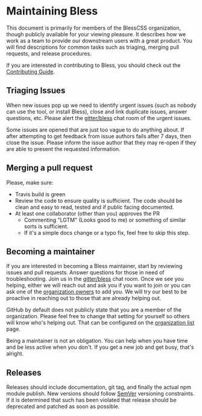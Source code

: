# Maintaining Bless

This document is primarily for members of the BlessCSS organization, though
publicly available for your viewing pleasure. It describes how we work as a team
to provide our downstream users with a great product. You will find descriptions
for common tasks such as triaging, merging pull requests, and release
procedures.

If you are interested in contributing to Bless, you should check out the
[Contributing Guide](./CONTRIBUTING.md).

## Triaging Issues

When new issues pop up we need to identify urgent issues (such as nobody can use
the tool, or install Bless), close and link duplicate issues, answer questions,
etc.  Please alert the [gitter/bless](https://gitter.im/BlessCSS/bless) chat
room of the urgent issues.

Some issues are opened that are just too vague to do anything about. If after
attempting to get feedback from issue authors fails after 7 days, then close the
issue. Please inform the issue author that they may re-open if they are able to
present the requested information.

## Merging a pull request

Please, make sure:

- Travis build is green
- Review the code to ensure quality is sufficient. The code should be clean and
  easy to read, tested and if public facing documented.
- At least one collaborator (other than you) approves the PR
  - Commenting "LGTM" (Looks good to me) or something of similar sorts is
    sufficient.
  - If it's a simple docs change or a typo fix, feel free to skip this step.

## Becoming a maintainer

If you are interested in becoming a Bless maintainer, start by reviewing issues
and pull requests. Answer questions for those in need of troubleshooting. Join
us in the [gitter/bless](https://gitter.im/BlessCSS/bless) chat room. Once we
see you helping, either we will reach out and ask you if you want to join or you
can ask one of the [organization
owners](https://github.com/orgs/BlessCSS/teams/owners) to add you. We will try
our best to be proactive in reaching out to those that are already helping out.

GitHub by default does not publicly state that you are a member of the
organization. Please feel free to change that setting for yourself so others
will know who's helping out. That can be configured on the [organization
list](https://github.com/orgs/BlessCSS/people) page.

Being a maintainer is not an obligation. You can help when you have time and be
less active when you don't. If you get a new job and get busy, that's alright.

## Releases

Releases should include documentation, git tag, and finally the actual npm
module publish. New versions should follow [SemVer](http://semver.org/)
versioning constraints. If it is determined that such has been violated that
release should be deprecated and patched as soon as possible.
